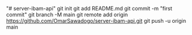 "# server-ibam-api"  git init git add README.md git commit -m "first commit" git branch -M main git remote add origin https://github.com/OmarSawadogo/server-ibam-api.git git push -u origin main
